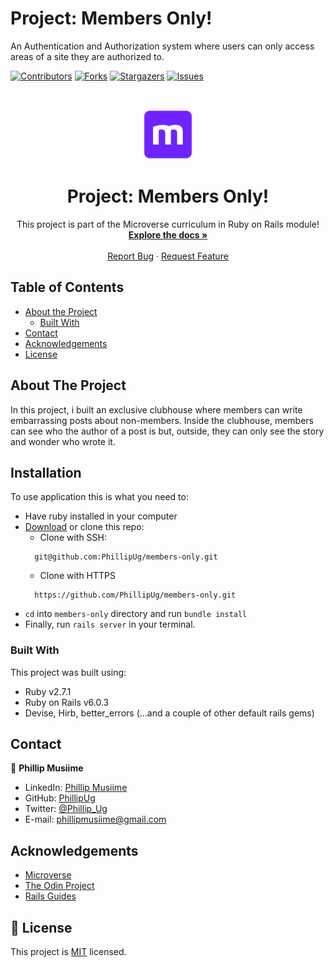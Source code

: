 # Project: Members Only! 

An Authentication and Authorization system where users can only access areas of a site they are authorized to.



<!--
*** Thanks for checking out this README Template. If you have a suggestion that would
*** make this better, please fork the repo and create a pull request or simply open
*** an issue with the tag "enhancement".
*** Thanks again! Now go create something AMAZING! :D
-->

<!-- PROJECT SHIELDS -->
<!--
*** I'm using markdown "reference style" links for readability.
*** Reference links are enclosed in brackets [ ] instead of parentheses ( ).
*** See the bottom of this document for the declaration of the reference variables
*** for contributors-url, forks-url, etc. This is an optional, concise syntax you may use.
*** https://www.markdownguide.org/basic-syntax/#reference-style-links
-->
[![Contributors][contributors-shield]][contributors-url]
[![Forks][forks-shield]][forks-url]
[![Stargazers][stars-shield]][stars-url]
[![Issues][issues-shield]][issues-url]


<!-- PROJECT LOGO -->
<br />
<p align="center">
  <a href="https://github.com/PhillipUg/members-only">
    <img src="app/assets/images/microverse.png" alt="Logo" width="80" height="80">
  </a>

  <h1 align="center">Project: Members Only!</h1>

  <p align="center">
    This project is part of the Microverse curriculum in Ruby on Rails module!
    <br />
    <a href="https://github.com/PhillipUg/members-only"><strong>Explore the docs »</strong></a>
    <br />
    <br />
    <a href="https://github.com/PhillipUg/members-only/issues">Report Bug</a>
    ·
    <a href="https://github.com/PhillipUg/members-only/issues">Request Feature</a>
  </p>
</p>

<!-- TABLE OF CONTENTS -->
## Table of Contents

* [About the Project](#about-the-project)
  * [Built With](#built-with)
* [Contact](#contact)
* [Acknowledgements](#acknowledgements)
* [License](#license)

<!-- ABOUT THE PROJECT -->
## About The Project

In this project, i built an exclusive clubhouse where members can write embarrassing posts about non-members. Inside the clubhouse, members can see who the author of a post is but, outside, they can only see the story and wonder who wrote it.


<!-- ABOUT THE PROJECT -->
## Installation

To use application this is what you need to:
* Have ruby installed in your computer
* [Download](https://github.com/PhillipUg/members-only/archive/master.zip) or clone this repo:
  - Clone with SSH:
  ```
    git@github.com:PhillipUg/members-only.git
  ```
  - Clone with HTTPS
  ```
    https://github.com/PhillipUg/members-only.git
  ```
* `cd` into `members-only` directory and run `bundle install`
* Finally, run `rails server` in your terminal.



### Built With
This project was built using:
* Ruby v2.7.1
* Ruby on Rails v6.0.3
* Devise, Hirb, better_errors (...and a couple of other default rails gems)


<!-- CONTACT -->
## Contact

👤 **Phillip Musiime**

- LinkedIn: [Phillip Musiime](https://www.linkedin.com/in/phillip-musiime)
- GitHub: [PhillipUg](https://github.com/PhillipUg)
- Twitter: [@Phillip_Ug](https://twitter.com/Phillip_Ug)
- E-mail: phillipmusiime@gmail.com

<!-- ACKNOWLEDGEMENTS -->
## Acknowledgements
* [Microverse](https://www.microverse.org/)
* [The Odin Project](https://www.theodinproject.com/courses/ruby-on-rails/lessons/building-with-active-record-ruby-on-rails)
* [Rails Guides](https://guides.rubyonrails.org)

<!-- MARKDOWN LINKS & IMAGES -->
<!-- https://www.markdownguide.org/basic-syntax/#reference-style-links -->
[contributors-shield]: https://img.shields.io/github/contributors/PhillipUg/members-only.svg?style=flat-square
[contributors-url]: https://github.com/PhillipUg/members-only/graphs/contributors
[forks-shield]: https://img.shields.io/github/forks/PhillipUg/members-only.svg?style=flat-square
[forks-url]: https://github.com/PhillipUg/members-only/network/members
[stars-shield]: https://img.shields.io/github/stars/PhillipUg/members-only.svg?style=flat-square
[stars-url]: https://github.com/PhillipUg/members-only/stargazers
[issues-shield]: https://img.shields.io/github/issues/PhillipUg/members-only.svg?style=flat-square
[issues-url]: https://github.com/PhillipUg/members-only/issues


## 📝 License

This project is [MIT](https://opensource.org/licenses/MIT) licensed.

